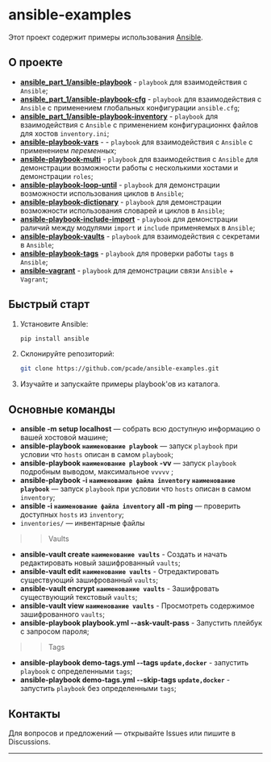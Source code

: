 # ansible-examples

Этот проект содержит примеры использования [Ansible](https://www.ansible.com/).

## О проекте

- [**ansible_part_1/ansible-playbook**](https://github.com/pcade/ansible-examples/tree/main/ansible_part_1/ansible-playbook) - `playbook` для взаимодействия с `Ansible`;
- [**ansible_part_1/ansible-playbook-cfg**](https://github.com/pcade/ansible-examples/tree/main/ansible_part_1/ansible-playbook-cfg) - `playbook` для взаимодействия с `Ansible` с применением глобальных конфигурации `ansible.cfg`; 
- [**ansible_part_1/ansible-playbook-inventory**](https://github.com/pcade/ansible-examples/tree/main/ansible_part_1/ansible-playbook-inventory) - `playbook` для взаимодействия с `Ansible` с применением конфигурационнх файлов для хостов `inventory.ini`;
- [**ansible-playbook-vars**](https://github.com/pcade/ansible-examples/tree/main/ansible-playbook-vars) - - `playbook` для взаимодействия с `Ansible` с применением *переменных*;
- [**ansible-playbook-multi**](https://github.com/pcade/ansible-examples/tree/main/ansible-playbook-multi) - `playbook` для взаимодействия с `Ansible` для демонстрации возможности работы с несколькими хостами и демонстрации `roles`;
- [**ansible-playbook-loop-until**](https://github.com/pcade/ansible-examples/tree/main/ansible-playbook-loop-until) - `playbook` для демонстрации возможности использования циклов в `Ansible`;
- [**ansible-playbook-dictionary**](https://github.com/pcade/ansible-examples/tree/main/ansible-playbook-dictionary) - `playbook` для демонстрации возможности использования словарей и циклов в `Ansible`;
- [**ansible-playbook-include-import**](https://github.com/pcade/ansible-examples/tree/main/ansible-playbook-include-import) - `playbook` для демонстрации раличий между модулями `import` и `include` применяемых в `Ansible`;
- [**ansible-playbook-vaults**](https://github.com/pcade/ansible-examples/tree/main/ansible-playbook-vaults) - `playbook` для взаимодействия с секретами в `Ansible`;
- [**ansible-playbook-tags**](https://github.com/pcade/ansible-examples/tree/main/ansible-playbook-tags) - `playbook` для проверки работы `tags` в `Ansible`;
- [**ansible-vagrant**](https://github.com/pcade/ansible-examples/tree/main/ansible-vagrant) - `playbook` для демонстрации связи `Ansible` + `Vagrant`;

## Быстрый старт

1. Установите Ansible:
   ```bash
   pip install ansible
   ```
2. Склонируйте репозиторий:
   ```bash
   git clone https://github.com/pcade/ansible-examples.git
   ```
3. Изучайте и запускайте примеры playbook'ов из каталога.

## Основные команды

- **ansible -m setup localhost** — собрать всю доступную информацию о вашей хостовой машине;
- **ansible-playbook `наименование playbook`** — запуск `playbook` при условии что `hosts` описан в самом `playbook`;
- **ansible-playbook `наименование playbook` -vv** — запуск `playbook` подробным выводом, максимальное `vvvvv` ;
- **ansible-playbook -i `наименование файла inventory` `наименование playbook`** — запуск `playbook` при условии что `hosts` описан в самом `inventory`;
- **ansible -i `наименование файла inventory` all -m ping** — проверить доступных `hosts` из `inventory`;
- `inventories/` — инвентарные файлы
>> Vaults
- **ansible-vault create `наименование vaults`** - Создать и начать редактировать новый зашифрованный `vaults`;
- **ansible-vault edit `наименование vaults`** - Отредактировать существующий зашифрованный `vaults`;
- **ansible-vault encrypt `наименование vaults`** - Зашифровать существующий текстовый `vaults`;
- **ansible-vault view `наименование vaults`** - Просмотреть содержимое зашифрованного `vaults`;
- **ansible-playbook playbook.yml --ask-vault-pass** - Запустить плейбук с запросом пароля;
>> Tags
- **ansible-playbook demo-tags.yml --tags `update,docker`** - запустить `playbook` с определенными `tags`;
- **ansible-playbook demo-tags.yml --skip-tags `update,docker`** - запустить `playbook` без определенными `tags`;

## Контакты

Для вопросов и предложений — открывайте Issues или пишите в Discussions.

---
